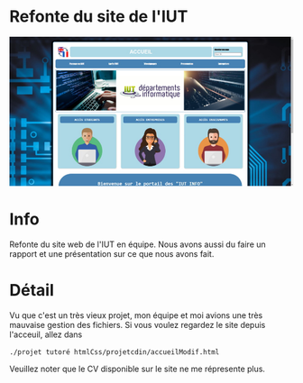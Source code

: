 # Refonte du site de l'IUT

![Site Web](img/site.jpg)

# Info

Refonte du site web de l'IUT en équipe. Nous avons aussi du faire un rapport et une présentation sur ce que nous avons fait.

# Détail

Vu que c'est un très vieux projet, mon équipe et moi avions une très mauvaise gestion des fichiers. Si vous voulez regardez le site depuis l'acceuil, allez dans 
```
./projet tutoré htmlCss/projetcdin/accueilModif.html
```
Veuillez noter que le CV disponible sur le site ne me répresente plus.